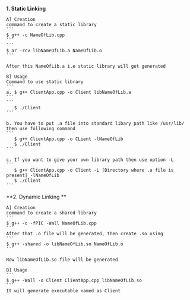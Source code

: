 **1. Static Linking**  
    
    A] Creation
    command to create a static library
    ```
    $ g++ -c NameOfLib.cpp
    ```
    ```
    $ ar -rcv libNameOfLib.a NameOfLib.o
    ```  
    
    After this NameOfLib.a i.e static library will get generated
    
    B] Usage
    Command to use static library
    ```
    a. $ g++ ClientApp.cpp -o Client libNameOfLib.a
    ```
    ```
       $ ./Client
    ```
    
    b. You have to put .a file into standard libary path like /usr/lib/ then use following command
    ```
       $ g++ ClientApp.cpp -o CLient -lNameOfLib
       $ ./Client
    ```
    
    c. If you want to give your own library path then use option -L
    ```
       $ g++ ClientApp.cpp -o Client -L [Directory where .a file is present] -lNameOfLib
       $ ./Client  
    ```
    
**2.  Dynamic Linking **
    
    A] Creation
    command to create a shared library
    ```
    $ g++ -c -fPIC -Wall NameOfLib.cpp
    ```
    After that .o file will be generated, then create .so using
    ```
    $ g++ -shared -o libNameOfLib.so NameOfLib.o
    ```
    
    Now libNameOfLib.so file will be generated

    B] Usage
    ```
    $ g++ -Wall -o Client ClientApp.cpp libNameOfLib.so
    ```
    It will generate executable named as Client
